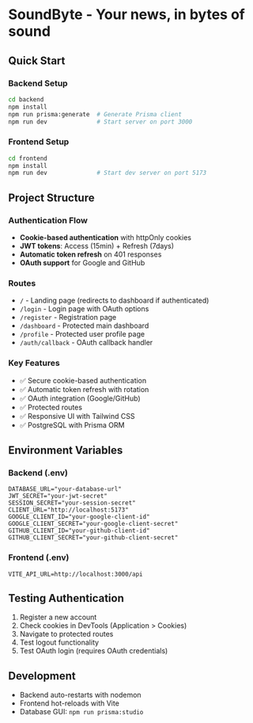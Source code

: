 # SoundByte - Your news, in bytes of sound

## Quick Start

### Backend Setup
```bash
cd backend
npm install
npm run prisma:generate  # Generate Prisma client
npm run dev              # Start server on port 3000
```

### Frontend Setup
```bash
cd frontend
npm install
npm run dev              # Start dev server on port 5173
```

## Project Structure

### Authentication Flow
- **Cookie-based authentication** with httpOnly cookies
- **JWT tokens**: Access (15min) + Refresh (7days)
- **Automatic token refresh** on 401 responses
- **OAuth support** for Google and GitHub

### Routes
- `/` - Landing page (redirects to dashboard if authenticated)
- `/login` - Login page with OAuth options
- `/register` - Registration page
- `/dashboard` - Protected main dashboard
- `/profile` - Protected user profile page
- `/auth/callback` - OAuth callback handler

### Key Features
- ✅ Secure cookie-based authentication
- ✅ Automatic token refresh with rotation
- ✅ OAuth integration (Google/GitHub)
- ✅ Protected routes
- ✅ Responsive UI with Tailwind CSS
- ✅ PostgreSQL with Prisma ORM

## Environment Variables

### Backend (.env)
```
DATABASE_URL="your-database-url"
JWT_SECRET="your-jwt-secret"
SESSION_SECRET="your-session-secret"
CLIENT_URL="http://localhost:5173"
GOOGLE_CLIENT_ID="your-google-client-id"
GOOGLE_CLIENT_SECRET="your-google-client-secret"
GITHUB_CLIENT_ID="your-github-client-id"
GITHUB_CLIENT_SECRET="your-github-client-secret"
```

### Frontend (.env)
```
VITE_API_URL=http://localhost:3000/api
```

## Testing Authentication
1. Register a new account
2. Check cookies in DevTools (Application > Cookies)
3. Navigate to protected routes
4. Test logout functionality
5. Test OAuth login (requires OAuth credentials)

## Development
- Backend auto-restarts with nodemon
- Frontend hot-reloads with Vite
- Database GUI: `npm run prisma:studio`